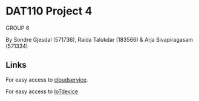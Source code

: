 # DAT110 Project 4 

GROUP 6

By Sondre Gjesdal (571736), Raida Talukdar (183566) & Arja Sivapiragasam (571334)

## Links
For easy access to [cloudservice](https://github.com/S571736/DAT110_Project4/tree/master/dat110-project4-startcode-cloudservice/ACCloudService/src/main/java/no/hvl/dat110/ac/rest).

For easy access to [IoTdevice](https://github.com/S571736/DAT110_Project4/tree/master/dat110-project4-startcode-iotdevice/ACIoTDevice/src/no/hvl/dat110/aciotdevice/client)


